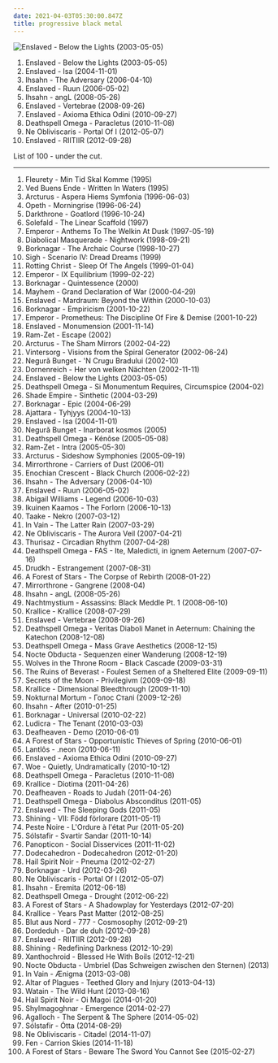 ```yaml
---
date: 2021-04-03T05:30:00.847Z
title: progressive black metal
---
```

![Enslaved - Below the Lights (2003-05-05)](http://coverartarchive.org/release/113463f1-9031-4f28-840c-c7dbcbdc259a/19073928687-500.jpg "Enslaved - Below the Lights (2003-05-05)")
<ol class="albums">
<li data-cover="http://coverartarchive.org/release/113463f1-9031-4f28-840c-c7dbcbdc259a/19073928687-500.jpg" data-tags="black metal, progressive black metal, progressive metal" role="button">Enslaved - Below the Lights (2003-05-05)</li>
<li data-cover="http://coverartarchive.org/release/87f61dc3-7f56-4db3-aed5-894413507758/3815436898-500.jpg" data-tags="black metal, progressive black metal, progressive metal" role="button">Enslaved - Isa (2004-11-01)</li>
<li data-cover="https://via.placeholder.com/450" data-tags="progressive metal, progressive black metal, black metal" role="button">Ihsahn - The Adversary (2006-04-10)</li>
<li data-cover="http://coverartarchive.org/release/1e8dcfc6-302c-43cd-9807-d6251e358c65/2997123472-500.jpg" data-tags="black metal, progressive metal, progressive black metal" role="button">Enslaved - Ruun (2006-05-02)</li>
<li data-cover="https://via.placeholder.com/450" data-tags="progressive metal, progressive black metal, black metal" role="button">Ihsahn - angL (2008-05-26)</li>
<li data-cover="https://img.discogs.com/eeot-jVRQ6jWRXwc_Q4OUTFuj3s=/fit-in/314x319/filters:strip_icc():format(jpeg):mode_rgb():quality(90)/discogs-images/R-2474301-1308783686.jpeg.jpg" data-tags="progressive metal, progressive black metal" role="button">Enslaved - Vertebrae (2008-09-26)</li>
<li data-cover="http://coverartarchive.org/release/bb28ab0e-2206-301b-aa52-cec4e5f56002/2676810399-500.jpg" data-tags="progressive black metal" role="button">Enslaved - Axioma Ethica Odini (2010-09-27)</li>
<li data-cover="http://coverartarchive.org/release/38fc41d1-a027-42f5-9422-73efd50612de/1969541959-500.jpg" data-tags="black metal" role="button">Deathspell Omega - Paracletus (2010-11-08)</li>
<li data-cover="http://coverartarchive.org/release/e6b87adf-0024-4111-8f98-7f274af274dc/5971488709-500.jpg" data-tags="progressive metal" role="button">Ne Obliviscaris - Portal Of I (2012-05-07)</li>
<li data-cover="http://coverartarchive.org/release/20c760f8-7b9a-48b0-9037-0dde8831201e/23017423199-500.jpg" data-tags="progressive metal, vomit-inducing homoerotic black metal, double penetration dildo metal, leather daddy rape soundtrack, progressive leather daddy metal, progressive black metal, black metal" role="button">Enslaved - RIITIIR (2012-09-28)</li>
</ol>
List of 100 - under the cut.
<!-- more -->

_________________

<ol class="albums">
<li data-cover="https://via.placeholder.com/450" data-tags="black metal, progressive black metal" role="button">
Fleurety - Min Tid Skal Komme (1995)
</li>
<li data-cover="http://coverartarchive.org/release/9cef27a5-992b-4297-ade4-a107b2c2c2bd/15269986537-500.jpg" data-tags="black metal, progressive metal" role="button">
Ved Buens Ende - Written In Waters (1995)
</li>
<li data-cover="https://via.placeholder.com/450" data-tags="black metal" role="button">
Arcturus - Aspera Hiems Symfonia (1996-06-03)
</li>
<li data-cover="https://via.placeholder.com/450" data-tags="progressive death metal, progressive metal" role="button">
Opeth - Morningrise (1996-06-24)
</li>
<li data-cover="https://via.placeholder.com/450" data-tags="black metal, death metal" role="button">
Darkthrone - Goatlord (1996-10-24)
</li>
<li data-cover="http://coverartarchive.org/release/74020eb9-4860-4c6c-8126-af55689a9b22/14993934735-500.jpg" data-tags="black metal, avant-garde metal" role="button">
Solefald - The Linear Scaffold (1997)
</li>
<li data-cover="http://coverartarchive.org/release/8bce7d2e-cddd-38d3-86b7-d2c53e9d17aa/6830358041-500.jpg" data-tags="black metal, symphonic black metal" role="button">
Emperor - Anthems To The Welkin At Dusk (1997-05-19)
</li>
<li data-cover="http://coverartarchive.org/release/757a25d7-2175-4b03-a13e-b634e721230b/19391920185-500.jpg" data-tags="black metal" role="button">
Diabolical Masquerade - Nightwork (1998-09-21)
</li>
<li data-cover="https://img.discogs.com/6-Ir8GHxyipCCoSgas9vj2hBvn0=/fit-in/600x600/filters:strip_icc():format(jpeg):mode_rgb():quality(90)/discogs-images/R-8011752-1453560296-6777.jpeg.jpg" data-tags="black metal" role="button">
Borknagar - The Archaic Course (1998-10-27)
</li>
<li data-cover="http://coverartarchive.org/release/c9c67f9d-de5c-42b8-b594-b7fc5f2df435/14204920860-500.jpg" data-tags="black metal, progressive metal, progressive black metal" role="button">
Sigh - Scenario IV: Dread Dreams (1999)
</li>
<li data-cover="http://coverartarchive.org/release/436ea4da-befa-49be-8d75-66b22f261574/7443557677-500.jpg" data-tags="black metal, metal, melodic black metal" role="button">
Rotting Christ - Sleep Of The Angels (1999-01-04)
</li>
<li data-cover="http://coverartarchive.org/release/186a1cc2-1b6a-382a-933d-ee6eca46423b/3193080078-500.jpg" data-tags="black metal" role="button">
Emperor - IX Equilibrium (1999-02-22)
</li>
<li data-cover="https://img.discogs.com/4Irql0evMcx6dYiiJfBOIoO_6rY=/fit-in/600x600/filters:strip_icc():format(jpeg):mode_rgb():quality(90)/discogs-images/R-1854143-1248003479.jpeg.jpg" data-tags="black metal" role="button">
Borknagar - Quintessence (2000)
</li>
<li data-cover="http://coverartarchive.org/release/12e3767d-d674-4150-bc52-9d197c7778c1/13866484117-500.jpg" data-tags="black metal" role="button">
Mayhem - Grand Declaration of War (2000-04-29)
</li>
<li data-cover="https://img.discogs.com/_F7PVADId3oiL6IZFfo6kTg6J1k=/fit-in/600x591/filters:strip_icc():format(jpeg):mode_rgb():quality(90)/discogs-images/R-1254277-1204072008.jpeg.jpg" data-tags="black metal, progressive black metal" role="button">
Enslaved - Mardraum: Beyond the Within (2000-10-03)
</li>
<li data-cover="http://coverartarchive.org/release/531be385-2b4e-4227-9c2a-03205bdff637/18640626294-500.jpg" data-tags="black metal" role="button">
Borknagar - Empiricism (2001-10-22)
</li>
<li data-cover="http://coverartarchive.org/release/cb67ecb9-2d90-39bc-bef2-5d0ec82beb2f/5877351684-500.jpg" data-tags="black metal, symphonic black metal, progressive black metal" role="button">
Emperor - Prometheus: The Discipline Of Fire & Demise (2001-10-22)
</li>
<li data-cover="http://coverartarchive.org/release/12943fe3-c300-48df-8c72-356e269de36f/18279173856-500.jpg" data-tags="black metal, progressive black metal" role="button">
Enslaved - Monumension (2001-11-14)
</li>
<li data-cover="http://coverartarchive.org/release/9d39e878-2fd1-4988-bd2b-5ee275e451a0/2152582190-500.jpg" data-tags="black metal, progressive metal, gothic metal, avant-garde metal" role="button">
Ram-Zet - Escape (2002)
</li>
<li data-cover="https://via.placeholder.com/450" data-tags="avant-garde metal, progressive metal" role="button">
Arcturus - The Sham Mirrors (2002-04-22)
</li>
<li data-cover="http://coverartarchive.org/release/63638a48-db3d-3005-b84f-08af5fb9b4df/15299327857-500.jpg" data-tags="progressive metal" role="button">
Vintersorg - Visions from the Spiral Generator (2002-06-24)
</li>
<li data-cover="http://coverartarchive.org/release/9ddc4e49-abbd-4c1b-80d6-d252ef34c3f0/1122286453-500.jpg" data-tags="progressive black metal, atmospheric black metal" role="button">
Negură Bunget - 'N Crugu Bradului (2002-10)
</li>
<li data-cover="http://coverartarchive.org/release/fb617532-242d-4fb3-8c2f-99182c81c853/13549940233-500.jpg" data-tags="black metal, melodic black metal" role="button">
Dornenreich - Her von welken Nächten (2002-11-11)
</li>
<li data-cover="http://coverartarchive.org/release/113463f1-9031-4f28-840c-c7dbcbdc259a/19073928687-500.jpg" data-tags="black metal, progressive black metal, progressive metal" role="button">
Enslaved - Below the Lights (2003-05-05)
</li>
<li data-cover="https://via.placeholder.com/450" data-tags="black metal" role="button">
Deathspell Omega - Si Monumentum Requires, Circumspice (2004-02)
</li>
<li data-cover="http://coverartarchive.org/release/4779ea3b-900d-428d-8ea7-b43e5e60b9f6/6761564051-500.jpg" data-tags="symphonic black metal, melodic black metal" role="button">
Shade Empire - Sinthetic (2004-03-29)
</li>
<li data-cover="https://img.discogs.com/6-Ir8GHxyipCCoSgas9vj2hBvn0=/fit-in/600x600/filters:strip_icc():format(jpeg):mode_rgb():quality(90)/discogs-images/R-8011752-1453560296-6777.jpeg.jpg" data-tags="black metal" role="button">
Borknagar - Epic (2004-06-29)
</li>
<li data-cover="https://img.discogs.com/XQ3cIG1WKhRNdm7wrCj6PgW5xCo=/fit-in/379x600/filters:strip_icc():format(jpeg):mode_rgb():quality(90)/discogs-images/R-4196497-1389435126-3975.jpeg.jpg" data-tags="dark metal, black metal" role="button">
Ajattara - Tyhjyys (2004-10-13)
</li>
<li data-cover="http://coverartarchive.org/release/87f61dc3-7f56-4db3-aed5-894413507758/3815436898-500.jpg" data-tags="black metal, progressive black metal, progressive metal" role="button">
Enslaved - Isa (2004-11-01)
</li>
<li data-cover="http://coverartarchive.org/release/18b853a2-d339-467a-a650-fd914767aa2b/1122283123-500.jpg" data-tags="progressive black metal" role="button">
Negură Bunget - Inarborat kosmos (2005)
</li>
<li data-cover="http://coverartarchive.org/release/afc535b1-7cb7-4cb6-88c7-7390876cc41f/1981370319-500.jpg" data-tags="black metal" role="button">
Deathspell Omega - Kénôse (2005-05-08)
</li>
<li data-cover="https://img.discogs.com/JtvIpkBpQdVFzyJhTe3Q0GyP7RE=/fit-in/600x600/filters:strip_icc():format(jpeg):mode_rgb():quality(90)/discogs-images/R-947722-1309533301.jpeg.jpg" data-tags="progressive metal, avant-garde metal, progressive black metal" role="button">
Ram-Zet - Intra (2005-05-30)
</li>
<li data-cover="http://coverartarchive.org/release/b3c03147-9b30-4fda-88ea-44fe6718d288/15541386321-500.jpg" data-tags="avant-garde metal, progressive metal" role="button">
Arcturus - Sideshow Symphonies (2005-09-19)
</li>
<li data-cover="https://via.placeholder.com/450" data-tags="symphonic black metal, progressive black metal" role="button">
Mirrorthrone - Carriers of Dust (2006-01)
</li>
<li data-cover="https://via.placeholder.com/450" data-tags="black metal" role="button">
Enochian Crescent - Black Church (2006-02-22)
</li>
<li data-cover="https://via.placeholder.com/450" data-tags="progressive metal, progressive black metal, black metal" role="button">
Ihsahn - The Adversary (2006-04-10)
</li>
<li data-cover="http://coverartarchive.org/release/1e8dcfc6-302c-43cd-9807-d6251e358c65/2997123472-500.jpg" data-tags="black metal, progressive metal, progressive black metal" role="button">
Enslaved - Ruun (2006-05-02)
</li>
<li data-cover="http://coverartarchive.org/release/8d8e6041-9f4b-4553-ac4d-cf997e29598a/21893021794-500.jpg" data-tags="metalcore, blackcore" role="button">
Abigail Williams - Legend (2006-10-03)
</li>
<li data-cover="https://via.placeholder.com/450" data-tags="progressive black metal" role="button">
Ikuinen Kaamos - The Forlorn (2006-10-13)
</li>
<li data-cover="http://coverartarchive.org/release/56a81f6d-c806-4cd9-a633-bf124b59f826/9017373488-500.jpg" data-tags="black metal" role="button">
Taake - Nekro (2007-03-12)
</li>
<li data-cover="http://coverartarchive.org/release/6d216b55-fc27-41f0-bb90-f55bbe832210/20370670691-500.jpg" data-tags="progressive black metal" role="button">
In Vain - The Latter Rain (2007-03-29)
</li>
<li data-cover="http://coverartarchive.org/release/94253bb4-5fe5-4eaa-8774-b3023f8fa6b6/16518933087-500.jpg" data-tags="black metal, progressive metal, progressive black metal" role="button">
Ne Obliviscaris - The Aurora Veil (2007-04-21)
</li>
<li data-cover="http://coverartarchive.org/release/5a6b1892-4075-4dc6-b816-9ee6138745b4/23667541996-500.jpg" data-tags="melodic black metal, progressive black metal, dark metal" role="button">
Thurisaz - Circadian Rhythm (2007-04-28)
</li>
<li data-cover="http://coverartarchive.org/release/98ed235a-2f5c-44e9-8f94-1373fcd7dc4e/1981275082-500.jpg" data-tags="black metal" role="button">
Deathspell Omega - FAS - Ite, Maledicti, in ignem Aeternum (2007-07-16)
</li>
<li data-cover="https://img.discogs.com/mrqN6wdj-TZSWogh0iHECxcxJlo=/fit-in/600x531/filters:strip_icc():format(jpeg):mode_rgb():quality(90)/discogs-images/R-11006966-1597106527-4900.jpeg.jpg" data-tags="black metal, atmospheric black metal" role="button">
Drudkh - Estrangement (2007-08-31)
</li>
<li data-cover="https://via.placeholder.com/450" data-tags="black metal, atmospheric black metal, progressive black metal" role="button">
A Forest of Stars - The Corpse of Rebirth (2008-01-22)
</li>
<li data-cover="https://via.placeholder.com/450" data-tags="progressive black metal" role="button">
Mirrorthrone - Gangrene (2008-04)
</li>
<li data-cover="https://via.placeholder.com/450" data-tags="progressive metal, progressive black metal, black metal" role="button">
Ihsahn - angL (2008-05-26)
</li>
<li data-cover="http://coverartarchive.org/release/574c0a96-0ac5-4922-916c-8e6bf1b1b258/12912357300-500.jpg" data-tags="black metal, psychedelic black metal" role="button">
Nachtmystium - Assassins: Black Meddle Pt. 1 (2008-06-10)
</li>
<li data-cover="http://coverartarchive.org/release/d99e08d4-7296-4caf-9aa8-def9985ad9a2/11356617677-500.jpg" data-tags="black metal" role="button">
Krallice - Krallice (2008-07-29)
</li>
<li data-cover="https://img.discogs.com/eeot-jVRQ6jWRXwc_Q4OUTFuj3s=/fit-in/314x319/filters:strip_icc():format(jpeg):mode_rgb():quality(90)/discogs-images/R-2474301-1308783686.jpeg.jpg" data-tags="progressive metal, progressive black metal" role="button">
Enslaved - Vertebrae (2008-09-26)
</li>
<li data-cover="http://coverartarchive.org/release/6c3f4271-c8c3-3aa2-8567-f9f92f06843e/1969579047-500.jpg" data-tags="black metal" role="button">
Deathspell Omega - Veritas Diaboli Manet in Aeternum: Chaining the Katechon (2008-12-08)
</li>
<li data-cover="http://coverartarchive.org/release/98bc556d-1e43-4759-8f3a-95debe32e5c6/1969367104-500.jpg" data-tags="black metal" role="button">
Deathspell Omega - Mass Grave Aesthetics (2008-12-15)
</li>
<li data-cover="http://coverartarchive.org/release/bf24f097-d462-495e-87c8-0131d0874aaf/13549171138-500.jpg" data-tags="progressive metal, psychedelic metal" role="button">
Nocte Obducta - Sequenzen einer Wanderung (2008-12-19)
</li>
<li data-cover="https://img.discogs.com/Fl_bVZKU3cyV68ud-caA0NGU-YM=/fit-in/600x540/filters:strip_icc():format(jpeg):mode_rgb():quality(90)/discogs-images/R-1708197-1541672746-1192.jpeg.jpg" data-tags="black metal" role="button">
Wolves in the Throne Room - Black Cascade (2009-03-31)
</li>
<li data-cover="https://img.discogs.com/V-nRozPqVAqzJU7GfhpWnjFlk8Y=/fit-in/600x597/filters:strip_icc():format(jpeg):mode_rgb():quality(90)/discogs-images/R-1945225-1432399990-8604.jpeg.jpg" data-tags="atmospheric black metal, van" role="button">
The Ruins of Beverast - Foulest Semen of a Sheltered Elite (2009-09-11)
</li>
<li data-cover="http://coverartarchive.org/release/2436ec95-6c53-4aae-a353-5294387ed765/2721701740-500.jpg" data-tags="black metal" role="button">
Secrets of the Moon - Privilegivm (2009-09-18)
</li>
<li data-cover="http://coverartarchive.org/release/39fec153-c55a-4b18-88b3-885260374ffc/11356273648-500.jpg" data-tags="black metal" role="button">
Krallice - Dimensional Bleedthrough (2009-11-10)
</li>
<li data-cover="http://coverartarchive.org/release/2f5a9cb0-c0ec-4668-8d17-77528ff93cd2/16098015049-500.jpg" data-tags="black metal" role="button">
Nokturnal Mortum - Голос Сталі (2009-12-26)
</li>
<li data-cover="http://coverartarchive.org/release/8ea9f403-1418-4325-9781-6d9f7c5dd13f/8075482238-500.jpg" data-tags="progressive metal" role="button">
Ihsahn - After (2010-01-25)
</li>
<li data-cover="http://coverartarchive.org/release/5051bb1c-bcd7-3f68-83b3-1e605a9aef64/13683338303-500.jpg" data-tags="black metal, progressive black metal, progressive metal" role="button">
Borknagar - Universal (2010-02-22)
</li>
<li data-cover="http://coverartarchive.org/release/14829749-6415-40b2-b1f6-decf33728e4a/27835719737-500.jpg" data-tags="female fronted metal, metal, progressive black metal" role="button">
Ludicra - The Tenant (2010-03-03)
</li>
<li data-cover="http://coverartarchive.org/release/df822457-1a3f-4806-86fe-143d3ce09f65/7983414746-500.jpg" data-tags="all things annoying in the world put together into one stupid bitch, post-black metal, hiv positive, i hope you get shot, female fronted metal, hair metal, skinhead, reggaeton, female vocalist, queercore, rac, goregrind, homocore, deathcore, brutal death metal, nsbm, deathgrind, approximately 1000 times less pleasant than extreme anal caving, crunkcore, brutal deathcore, the worst thing ever to happen to music, shit only a fag would listen to, shit only a retard would listen to, national socialist black metal, fashioncore, dildocore, antifa, goatse, moshcore, everytime you listen to this crap a truck hits a granny, they look like serial prostitutes with fake dildos to scare little kids, i would rather beat myself to death with a hammer than listen to this, more gay than a san fransisco man in a hawaiian shirt sniffing some liquid gold and watching sex in the city, micropenis, music to suck cock to, homoerotic, melodic dildocore, music to listen while pederasting, raped in public by barney, colossal faggot, i would rather eat shit for the rest of my life than listen to this, music to have anal sex to, as awesome has having testicles in your face when you wake up, satanic dildocore, fart machine, brutal fagcore, spermgrind, dr gay and his gang of faggots, ambient dildocore, slamming guttural satanic buttcore, crimes against humanity, when i listen to them i dont have to buy peptobysmol anymore, trashbag filled with vomit, rapes my ears, shit being pumped into my head through a fire hose" role="button">
Deafheaven - Demo (2010-06-01)
</li>
<li data-cover="http://coverartarchive.org/release/6c6a4dd4-5e55-4717-9d59-d8a628700049/17127381715-500.jpg" data-tags="black metal, atmospheric black metal" role="button">
A Forest of Stars - Opportunistic Thieves of Spring (2010-06-01)
</li>
<li data-cover="http://coverartarchive.org/release/12d98d50-be29-4f04-94af-cb68e8635527/955103703-500.jpg" data-tags="black metal, atmospheric black metal, post-rock" role="button">
Lantlôs - .neon (2010-06-11)
</li>
<li data-cover="http://coverartarchive.org/release/bb28ab0e-2206-301b-aa52-cec4e5f56002/2676810399-500.jpg" data-tags="progressive black metal" role="button">
Enslaved - Axioma Ethica Odini (2010-09-27)
</li>
<li data-cover="http://coverartarchive.org/release/64ffecf7-4358-4ba7-8089-837bb9d51452/2729176507-500.jpg" data-tags="black metal" role="button">
Woe - Quietly, Undramatically (2010-10-12)
</li>
<li data-cover="http://coverartarchive.org/release/38fc41d1-a027-42f5-9422-73efd50612de/1969541959-500.jpg" data-tags="black metal" role="button">
Deathspell Omega - Paracletus (2010-11-08)
</li>
<li data-cover="http://coverartarchive.org/release/ee632194-3255-485b-936c-dc3654066cf8/11356172981-500.jpg" data-tags="black metal, progressive black metal" role="button">
Krallice - Diotima (2011-04-26)
</li>
<li data-cover="http://coverartarchive.org/release/e6b250b5-d81f-4303-95c0-460e1c3ce897/17498799005-500.jpg" data-tags="atmospheric black metal, black metal, post-rock" role="button">
Deafheaven - Roads to Judah (2011-04-26)
</li>
<li data-cover="http://coverartarchive.org/release/6b08665f-e562-4659-b345-9316d9f9eb83/1969337611-500.jpg" data-tags="black metal, progressive black metal" role="button">
Deathspell Omega - Diabolus Absconditus (2011-05)
</li>
<li data-cover="http://coverartarchive.org/release/d0610c80-c0b8-4172-8dcd-d3dcf223fd9a/20283292785-500.jpg" data-tags="black metal, progressive black metal" role="button">
Enslaved - The Sleeping Gods (2011-05)
</li>
<li data-cover="http://coverartarchive.org/release/14536c9a-c607-4e4e-9cfd-7e591a2cefe3/21671906975-500.jpg" data-tags="black metal" role="button">
Shining - VII: Född förlorare (2011-05-11)
</li>
<li data-cover="http://coverartarchive.org/release/5a8e9053-a923-4adf-8866-576270a6ccb7/1223508809-500.jpg" data-tags="black metal, avant-garde black metal, post-black metal, experimental" role="button">
Peste Noire - L'Ordure à l'état Pur (2011-05-20)
</li>
<li data-cover="http://coverartarchive.org/release/14a57c0d-b063-489b-bd42-8cb2c261c0e8/13555883183-500.jpg" data-tags="2011, progressive metal, post-metal, post-rock" role="button">
Sólstafir - Svartir Sandar (2011-10-14)
</li>
<li data-cover="http://coverartarchive.org/release/3eeb2cad-0034-4507-b28e-115ca5a99a5f/13250480870-500.jpg" data-tags="epic, 2010s, progressive black metal" role="button">
Panopticon - Social Disservices (2011-11-02)
</li>
<li data-cover="https://via.placeholder.com/450" data-tags="black metal" role="button">
Dodecahedron - Dodecahedron (2012-01-20)
</li>
<li data-cover="http://coverartarchive.org/release/214cd188-76b0-4af4-b306-0be1c8f25827/4836057519-500.jpg" data-tags="black metal" role="button">
Hail Spirit Noir - Pneuma (2012-02-27)
</li>
<li data-cover="https://via.placeholder.com/450" data-tags="progressive metal, progressive black metal" role="button">
Borknagar - Urd (2012-03-26)
</li>
<li data-cover="http://coverartarchive.org/release/e6b87adf-0024-4111-8f98-7f274af274dc/5971488709-500.jpg" data-tags="progressive metal" role="button">
Ne Obliviscaris - Portal Of I (2012-05-07)
</li>
<li data-cover="http://coverartarchive.org/release/5cd6b6d7-2e05-4099-ac57-34fff58628bb/15876222927-500.jpg" data-tags="progressive metal" role="button">
Ihsahn - Eremita (2012-06-18)
</li>
<li data-cover="https://via.placeholder.com/450" data-tags="black metal" role="button">
Deathspell Omega - Drought (2012-06-22)
</li>
<li data-cover="https://via.placeholder.com/450" data-tags="melodic black metal" role="button">
A Forest of Stars - A Shadowplay for Yesterdays (2012-07-20)
</li>
<li data-cover="https://via.placeholder.com/450" data-tags="atmospheric black metal, progressive black metal, space black metal" role="button">
Krallice - Years Past Matter (2012-08-25)
</li>
<li data-cover="http://coverartarchive.org/release/168700e3-0160-4793-b123-7abd8aafd86c/2220297744-500.jpg" data-tags="atmospheric black metal, post-black metal" role="button">
Blut aus Nord - 777 - Cosmosophy (2012-09-21)
</li>
<li data-cover="http://coverartarchive.org/release/1a4c3c03-a6c9-4f42-9917-61d854b04a96/4532232636-500.jpg" data-tags="atmospheric black metal" role="button">
Dordeduh - Dar de duh (2012-09-28)
</li>
<li data-cover="http://coverartarchive.org/release/20c760f8-7b9a-48b0-9037-0dde8831201e/23017423199-500.jpg" data-tags="progressive metal, vomit-inducing homoerotic black metal, double penetration dildo metal, leather daddy rape soundtrack, progressive leather daddy metal, progressive black metal, black metal" role="button">
Enslaved - RIITIIR (2012-09-28)
</li>
<li data-cover="http://coverartarchive.org/release/938a75b0-8410-4901-8a6b-9168e8adc5dc/2721666961-500.jpg" data-tags="black metal" role="button">
Shining - Redefining Darkness (2012-10-29)
</li>
<li data-cover="http://coverartarchive.org/release/b864294a-8fd1-4572-ad84-de45b685cc26/5136983056-500.jpg" data-tags="metal, progressive metal, folk metal, symphonic black metal, progressive black metal, epic black metal, :3star, symphonyc black metal" role="button">
Xanthochroid - Blessed He With Boils (2012-12-21)
</li>
<li data-cover="http://coverartarchive.org/release/79274c31-ab7c-4ff2-84fd-ac983a670a67/13549326273-500.jpg" data-tags="progressive metal, progressive black metal, gargantuan deterioration of songwriting brilliance" role="button">
Nocte Obducta - Umbriel (Das Schweigen zwischen den Sternen) (2013)
</li>
<li data-cover="http://coverartarchive.org/release/94d75ef1-a5d5-48a6-8755-c12030860d4c/5554511066-500.jpg" data-tags="progressive death metal, melodic death metal" role="button">
In Vain - Ænigma (2013-03-08)
</li>
<li data-cover="http://coverartarchive.org/release/d4180adc-c684-4487-a7f4-4cd9ad567cde/21105860643-500.jpg" data-tags="black metal, atmospheric black metal" role="button">
Altar of Plagues - Teethed Glory and Injury (2013-04-13)
</li>
<li data-cover="http://coverartarchive.org/release/a0f6497f-93ed-41a4-b555-214545b9b3c4/17889676909-500.jpg" data-tags="black metal" role="button">
Watain - The Wild Hunt (2013-08-16)
</li>
<li data-cover="http://coverartarchive.org/release/7e487a5f-5edf-4f58-96af-910f165b7e81/6219259759-500.jpg" data-tags="black metal, progressive black metal" role="button">
Hail Spirit Noir - Oi Magoi (2014-01-20)
</li>
<li data-cover="http://coverartarchive.org/release/6b33e3a3-943c-4ae1-8882-2265e9812099/6419938844-500.jpg" data-tags="doom metal, melodic death metal, dutch, underground, progressive death metal, debut, blackened death metal, melodic black metal, atmospheric black metal, progressive black metal" role="button">
Shylmagoghnar - Emergence (2014-02-27)
</li>
<li data-cover="http://coverartarchive.org/release/cfc5fd4a-d781-4b0d-b987-4ffe86318150/7382794708-500.jpg" data-tags="doom metal, folk metal" role="button">
Agalloch - The Serpent & The Sphere (2014-05-02)
</li>
<li data-cover="http://coverartarchive.org/release/c05d597d-083c-4b49-a8d1-7782f030435b/16454252263-500.jpg" data-tags="2014" role="button">
Sólstafir - Ótta (2014-08-29)
</li>
<li data-cover="http://coverartarchive.org/release/bdcd8425-6d2b-4dac-9a70-f26b1061d551/8366529590-500.jpg" data-tags="progressive metal" role="button">
Ne Obliviscaris - Citadel (2014-11-07)
</li>
<li data-cover="https://via.placeholder.com/450" data-tags="progressive black metal, post-black metal" role="button">
Fen - Carrion Skies (2014-11-18)
</li>
<li data-cover="http://coverartarchive.org/release/df80ae99-ac2e-4508-91f0-48cd97c07544/9175102018-500.jpg" data-tags="uk, avant-garde metal, atmospheric black metal, progressive black metal" role="button">
A Forest of Stars - Beware The Sword You Cannot See (2015-02-27)
</li>
</ol>